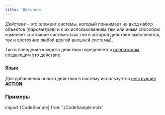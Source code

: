 ```yaml
---
title: 'Действия'
---
```


*Действие* - это элемент системы, который принимает на вход набор объектов (*параметров*) и с их использованием тем или иным способом изменяет состояние системы (как той в которой действие выполняется, так и состояние любой другой внешней системы).

Тип и поведение каждого действия определяется [оператором](Оperators.md), создающим это действие.

### Язык

Для добавления нового действия в систему используется [инструкция **ACTION**](ACTION_instruction.md).

### Примеры

import {CodeSample} from './CodeSample.mdx'

<CodeSample url="https://ru-documentation.lsfusion.org/sample?file=ActionSample"/>
